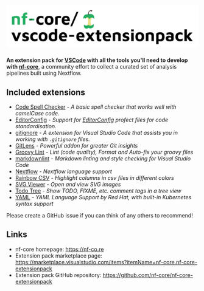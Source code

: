 # ![nf-core Extension Pack](logo_wide.png)

**An extension pack for [VSCode](https://code.visualstudio.com/) with all the tools you'll need to develop with [nf-core](https://nf-co.re/)**, a community effort to collect a curated set of analysis pipelines built using Nextflow.

## Included extensions

* [Code Spell Checker](https://marketplace.visualstudio.com/items?itemName=streetsidesoftware.code-spell-checker) - _A basic spell checker that works well with camelCase code._
* [EditorConfig](https://marketplace.visualstudio.com/items?itemName=EditorConfig.EditorConfig) - _Support for [EditorConfig](https://editorconfig.org/) profect files for code standardisation._
* [gitignore](https://marketplace.visualstudio.com/items?itemName=codezombiech.gitignore) - _A extension for Visual Studio Code that assists you in working with `.gitignore` files._
* [GitLens](https://marketplace.visualstudio.com/items?itemName=eamodio.gitlens) - _Powerful addon for greater Git insights_
* [Groovy Lint](https://marketplace.visualstudio.com/items?itemName=NicolasVuillamy.vscode-groovy-lint) - _Lint (code quality), Format and Auto-fix your groovy files_
* [markdownlint](https://marketplace.visualstudio.com/items?itemName=davidanson.vscode-markdownlint) - _Markdown linting and style checking for Visual Studio Code_
* [Nextflow](https://marketplace.visualstudio.com/items?itemName=nextflow.nextflow) - _Nextflow language support_
* [Rainbow CSV](https://marketplace.visualstudio.com/items?itemName=mechatroner.rainbow-csv) - _Highlight columns in csv files in different colors_
* [SVG Viewer](https://marketplace.visualstudio.com/items?itemName=cssho.vscode-svgviewer) - _Open and view SVG images_
* [Todo Tree](https://marketplace.visualstudio.com/items?itemName=Gruntfuggly.todo-tree) - _Show TODO, FIXME, etc. comment tags in a tree view_
* [YAML](https://marketplace.visualstudio.com/items?itemName=redhat.vscode-yaml) - _YAML Language Support by Red Hat, with built-in Kubernetes syntax support_

Please create a GitHub issue if you can think of any others to recommend!

## Links

* nf-core homepage: <https://nf-co.re>
* Extension pack marketplace page: <https://marketplace.visualstudio.com/items?itemName=nf-core.nf-core-extensionpack>
* Extension pack GitHub repository: <https://github.com/nf-core/nf-core-extensionpack>
